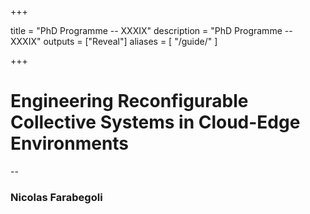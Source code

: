  
+++

title = "PhD Programme -- XXXIX"
description = "PhD Programme -- XXXIX"
outputs = ["Reveal"]
aliases = [
    "/guide/"
]

+++

# Engineering Reconfigurable Collective Systems in Cloud-Edge Environments

--

### Nicolas Farabegoli
